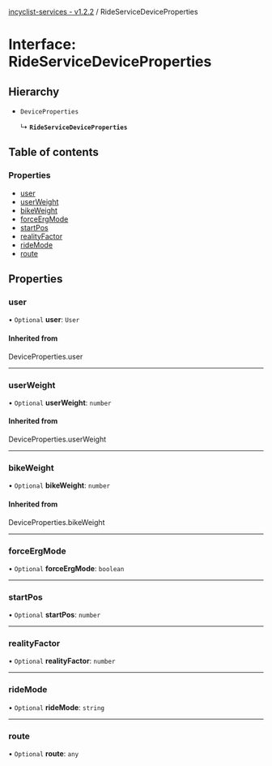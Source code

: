 [incyclist-services - v1.2.2](../README.md) / RideServiceDeviceProperties

# Interface: RideServiceDeviceProperties

## Hierarchy

- `DeviceProperties`

  ↳ **`RideServiceDeviceProperties`**

## Table of contents

### Properties

- [user](RideServiceDeviceProperties.md#user)
- [userWeight](RideServiceDeviceProperties.md#userweight)
- [bikeWeight](RideServiceDeviceProperties.md#bikeweight)
- [forceErgMode](RideServiceDeviceProperties.md#forceergmode)
- [startPos](RideServiceDeviceProperties.md#startpos)
- [realityFactor](RideServiceDeviceProperties.md#realityfactor)
- [rideMode](RideServiceDeviceProperties.md#ridemode)
- [route](RideServiceDeviceProperties.md#route)

## Properties

### user

• `Optional` **user**: `User`

#### Inherited from

DeviceProperties.user

___

### userWeight

• `Optional` **userWeight**: `number`

#### Inherited from

DeviceProperties.userWeight

___

### bikeWeight

• `Optional` **bikeWeight**: `number`

#### Inherited from

DeviceProperties.bikeWeight

___

### forceErgMode

• `Optional` **forceErgMode**: `boolean`

___

### startPos

• `Optional` **startPos**: `number`

___

### realityFactor

• `Optional` **realityFactor**: `number`

___

### rideMode

• `Optional` **rideMode**: `string`

___

### route

• `Optional` **route**: `any`
